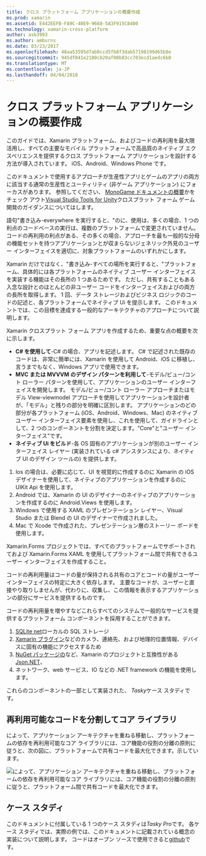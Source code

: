 ```yaml
---
title: クロス プラットフォーム アプリケーションの概要作成
ms.prod: xamarin
ms.assetid: E442EEFB-FA9C-40E9-9668-5A3F915C8400
ms.technology: xamarin-cross-platform
author: asb3993
ms.author: amburns
ms.date: 03/23/2017
ms.openlocfilehash: 48aa53595d7ab0ccd5fb8f3dab57198199d65b8e
ms.sourcegitcommit: 945df041e2180cb20af08b83cc703ecd1aedc6b0
ms.translationtype: MT
ms.contentlocale: ja-JP
ms.lasthandoff: 04/04/2018
---
```

# <a name="building-cross-platform-applications-overview"></a>クロス プラットフォーム アプリケーションの概要作成

このガイドでは、Xamarin プラットフォーム、およびコードの再利用を最大限活用し、すべての主要なモバイル プラットフォームで高品質のネイティブ エクスペリエンスを提供するクロス プラットフォーム アプリケーションを設計する方法が導入されています。 iOS、Android、Windows Phone です。

このドキュメントで使用するアプローチが生産性アプリとゲームのアプリの両方に該当する通常の生産性とユーティリティ (非ゲーム アプリケーション) にフォーカスがあります。 参照してください、 [MonoGame ドキュメントの概要](https://developer.xamarin.com/guides/cross-platform/game_development/monogame/introduction/)かをチェック アウト[Visual Studio Tools for Unity](https://docs.microsoft.com/en-us/visualstudio/cross-platform/visual-studio-tools-for-unity)クロスプラット フォーム ゲーム開発のガイダンスについてはします。

語句"書き込み-everywhere を実行すると、"のに、使用は、多くの場合、1 つの利点のコードベースの実行は、複数のプラットフォームで変更されていません。 コードの再利用の利点がある、その多くの場合、アプローチを最も一般的な分母の機能セットを持つアプリケーションとが収まらないジェネリック外見のユーザー インターフェイスを適切に、対象プラットフォームのいずれかにします。

Xamarin だけではなく、"書き込み-すべての場所を実行すると、"プラットフォーム、具体的には各プラットフォームのネイティブ ユーザー インターフェイスを実装する機能はその長所の 1 つあるためです。 ただし、共有することもある入念な設計とのほとんどの非ユーザー コードをインターフェイスおよびの両方の長所を取得します。 1 回、データ ストレージおよびビジネス ロジックのコードの記述と、各プラットフォームでネイティブ Ui を提示します。 このドキュメントでは、この目標を達成する一般的なアーキテクチャのアプローチについて説明します。

Xamarin クロスプラット フォーム アプリを作成するため、重要な点の概要を次に示します。

-   **C# を使用して**-C# の場合、アプリを記述します。 C# で記述された既存のコードは、非常に簡単には、Xamarin を使用して Android、iOS に移植し、言うまでもなく、Windows アプリで使用できます。
-   **MVC または MVVVM のデザイン パターンを利用して**-モデル/ビュー/コント ローラー パターンを使用して、アプリケーションのユーザー インターフェイスを開発します。 モデル/ビュー/コント ローラー アプローチまたはモデル View-viewmodel アプローチを使用してアプリケーションを設計者が、「モデル」と残りの部分を明確に区別します。 アプリケーションのどの部分が各プラットフォーム (iOS、Android、Windows、Mac) のネイティブ ユーザー インターフェイス要素を使用し、これを使用して、ガイドラインとして、2 つのコンポーネントを分割を決定します。"Core"と"ユーザー インターフェイス"です。
-   **ネイティブ Ui をビルド**-各 OS 固有のアプリケーションが別のユーザー インターフェイス レイヤー (実装されている c# アシスタンスにより、ネイティブ UI のデザイン ツールの) を提供します。

1.  Ios の場合は、必要に応じて、UI を視覚的に作成するのに Xamarin の iOS デザイナーを使用して、ネイティブのアプリケーションを作成するのに UIKit Api を使用します。
1.  Android では、Xamarin の UI のデザイナーのネイティブのアプリケーションを作成するのに Android.Views を使用します。
1.  Windows で使用する XAML のプレゼンテーション レイヤー、Visual Studio または Blend の UI のデザイナーで作成されました。
1.  Mac で Xcode で作成された、プレゼンテーション層のストーリー ボードを使用します。

Xamarin.Forms プロジェクトでは、すべてのプラットフォームでサポートされておよび Xamarin.Forms XAML を使用してプラットフォーム間で共有できるユーザー インターフェイスを作成すること。 

コードの再利用量はコードの量が保持される共有のコアとコードの量がユーザー インターフェイスの特定に大きく依存します。 主要なコードが、ユーザーと直接やり取りしませんが、代わりに、収集し、この情報を表示するアプリケーションの部分にサービスを提供するものです。

コードの再利用量を増やすなどこれらすべてのシステムで一般的なサービスを提供するプラットフォーム コンポーネントを採用することができます。

1.   [SQLite net](https://www.nuget.org/packages/sqlite-net-pcl/)ローカルの SQL ストレージ
1.   [Xamarin プラグイン](https://xamarin.com/plugins)などのカメラ、連絡先、および地理的位置情報、デバイスに固有の機能にアクセスするため
1.   [NuGet パッケージの](https://nuget.org)など、Xamarin のプロジェクトと互換性がある[Json.NET](https://www.nuget.org/packages/Newtonsoft.Json/)、
1.  ネットワーク、web サービス、IO などの .NET framework の機能を使用します。


これらのコンポーネントの一部として実装された、 *Tasky*ケース スタディです。

 <a name="Separate_Reusable_Code_into_a_Core_Library" />


## <a name="separate-reusable-code-into-a-core-library"></a>再利用可能なコードを分割してコア ライブラリ

によって、アプリケーション アーキテクチャを重ねる移動し、プラットフォームの依存を再利用可能なコア ライブラリには、コア機能の役割の分離の原則に従うと、次の図に、プラットフォームで共有コードを最大化できます。示しています。

 ![](overview-images/layers2.png "によって、アプリケーション アーキテクチャを重ねる移動し、プラットフォームの依存を再利用可能なコア ライブラリには、コア機能の役割の分離の原則に従うと、プラットフォーム間で共有コードを最大化できます。")

 <a name="Case_Studies" />


## <a name="case-studies"></a>ケース スタディ

このドキュメントに付属している 1 つのケース スタディは*Tasky Pro*です。 各ケース スタディでは、実際の例では、このドキュメントに記載されている概念の実装について説明します。 コードはオープン ソースで使用できると[github](https://github.com/xamarin/mobile-samples/)です。